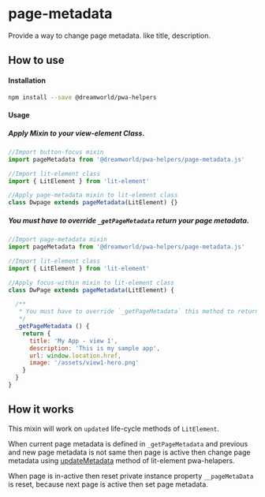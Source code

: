 # page-metadata

Provide a way to change page metadata. like title, description.

## How to use

#### Installation

```sh
npm install --save @dreamworld/pwa-helpers
```

#### Usage

##### Apply Mixin to your view-element Class.

```javascript
//Import button-focus mixin
import pageMetadata from '@dreamworld/pwa-helpers/page-metadata.js'

//Import lit-element class
import { LitElement } from 'lit-element'

//Apply page-metadata mixin to lit-element class
class Dwpage extends pageMetadata(LitElement) {}
```

##### You must have to override `_getPageMetadata` return your page metadata.

```javascript
//Import page-metadata mixin
import pageMetadata from '@dreamworld/pwa-helpers/page-metadata.js'

//Import lit-element class
import { LitElement } from 'lit-element'

//Apply focus-within mixin to lit-element class
class DwPage extends pageMetadata(LitElement) {

  /**
   * You must have to override `_getPageMetadata` this method to return your page metadata.
   */
  _getPageMetadata () {
    return {
      title: 'My App - view 1',
      description: 'This is my sample app',
      url: window.location.href,
      image: '/assets/view1-hero.png'
    }
  }
}
```

## How it works

This mixin will work on `updated` life-cycle methods of `LitElement`.

When current page metadata is defined in `_getPageMetadata` and previous and new page metadata is not same then page is active then change page metadata using [updateMetadata](https://github.com/polymer/pwa-helpers#metadatajs) method of lit-element pwa-helapers.

When page is in-active then reset private instance property `__pageMetaData` is reset, because next page is active then set page metadata.
